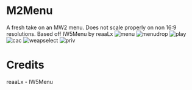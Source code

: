 # M2Menu
A fresh take on an MW2 menu. Does not scale properly on non 16:9 resolutions. Based off IW5Menu by reaaLx
![menu](https://i.imgur.com/2Gg3yz7.jpg)
![menudrop](https://i.imgur.com/MfBuc89.jpg)
![play](https://i.imgur.com/q1ajHXL.jpg)
![cac](https://i.imgur.com/9xUPG5d.jpg)
![weapselect](https://i.imgur.com/b2yLALe.jpg)
![priv](https://i.imgur.com/57pssTT.jpg)


# Credits
reaaLx - IW5Menu
